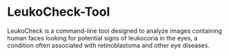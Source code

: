 # LeukoCheck-Tool
LeukoCheck is a command-line tool designed to analyze images containing human faces looking for potential signs of leukocoria in the eyes, a condition often associated with retinoblastoma and other eye diseases.
